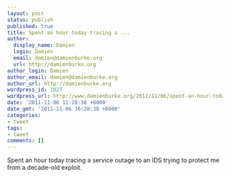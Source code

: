 ```yaml
---
layout: post
status: publish
published: true
title: Spent an hour today tracing a ...
author:
  display_name: Damien
  login: Damien
  email: damien@damienburke.org
  url: http://damienburke.org
author_login: Damien
author_email: damien@damienburke.org
author_url: http://damienburke.org
wordpress_id: 1827
wordpress_url: http://www.damienburke.org/2011/11/06/spent-an-hour-today-tracing-a/
date: '2011-11-06 11:28:38 +0000'
date_gmt: '2011-11-06 16:28:38 +0000'
categories:
- tweet
tags:
- tweet
comments: []
---
```

<p>Spent an hour today tracing a service outage to an IDS trying to protect me from a decade-old exploit.</p>

